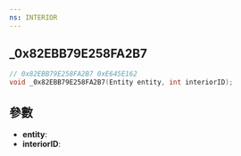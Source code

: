 ```yaml
---
ns: INTERIOR
---
```

## _0x82EBB79E258FA2B7

```c
// 0x82EBB79E258FA2B7 0xE645E162
void _0x82EBB79E258FA2B7(Entity entity, int interiorID);
```


## 參數
* **entity**: 
* **interiorID**: 

